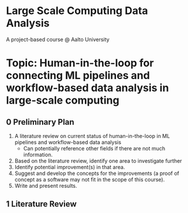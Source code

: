 # Large Scale Computing Data Analysis
A project-based course @ Aalto University

# Topic: Human-in-the-loop for connecting ML pipelines and workflow-based data analysis in large-scale computing

## 0 Preliminary Plan
1. A literature review on current status of human-in-the-loop in ML pipelines and workflow-based data analysis
   * Can potentially reference other fields if there are not much information.
3. Based on the literature review, identify one area to investigate further
4. Identify potential improvement(s) in that area.
5. Suggest and develop the concepts for the improvements (a proof of concept as a software may not fit in the scope of this course).
6. Write and present results.

## 1 Literature Review
